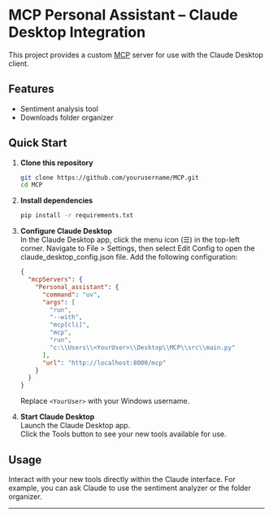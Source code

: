 # MCP Personal Assistant – Claude Desktop Integration

This project provides a custom [MCP](https://github.com/microsoft/mcp) server for use with the Claude Desktop client.

## Features

- Sentiment analysis tool
- Downloads folder organizer

## Quick Start

1. **Clone this repository**  
   ```sh
   git clone https://github.com/yourusername/MCP.git
   cd MCP
   ```

2. **Install dependencies**  
   ```sh
   pip install -r requirements.txt
   ```

3. **Configure Claude Desktop**  
   In the Claude Desktop app, click the menu icon (☰) in the top-left corner. Navigate to File > Settings, then select Edit Config to open the claude_desktop_config.json file. Add the following configuration:
   ```json
   {
     "mcpServers": {
       "Personal_assistant": {
         "command": "uv",
         "args": [
           "run",
           "--with",
           "mcp[cli]",
           "mcp",
           "run",
           "c:\\Users\\<YourUser>\\Desktop\\MCP\\src\\main.py"
         ],
         "url": "http://localhost:8000/mcp"
       }
     }
   }
   ```
   Replace `<YourUser>` with your Windows username.

4. **Start Claude Desktop**  
   Launch the Claude Desktop app.  
   Click the Tools button to see your new tools available for use.
## Usage

Interact with your new tools directly within the Claude interface. For example, you can ask Claude to use the sentiment analyzer or the folder organizer.

---
